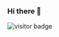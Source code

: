 ### Hi there 👋

![visitor badge](https://visitor-badge.glitch.me/badge?page_id=cacoabud.visitor-badge)
